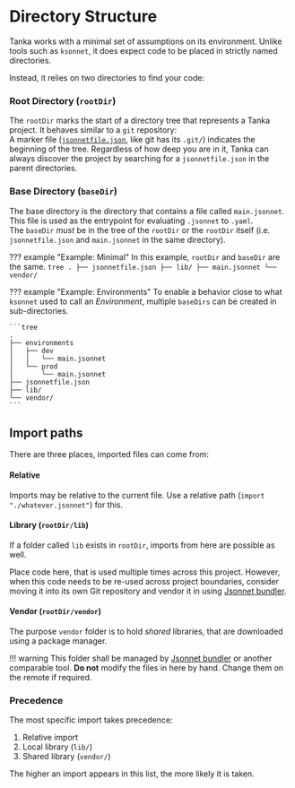 # Directory Structure

Tanka works with a minimal set of assumptions on its environment. Unlike tools
such as `ksonnet`, it does expect code to be placed in strictly named directories.

Instead, it relies on two directories to find your code:

### Root Directory (`rootDir`)
The `rootDir` marks the start of a directory tree that represents a Tanka
project. It behaves similar to a `git` repository:  
A marker file
([`jsonnetfile.json`](https://github.com/jsonnet-bundler/jsonnet-bundler), like
git has its `.git/`) indicates the beginning of the tree. Regardless of how deep
you are in it, Tanka can always discover the project by searching for a
`jsonnetfile.json` in the parent directories.

### Base Directory (`baseDir`)
The base directory is the directory that contains a file called `main.jsonnet`.
This file is used as the entrypoint for evaluating `.jsonnet` to `.yaml`.  
The `baseDir` *must* be in the tree of the `rootDir` or the `rootDir` itself
(i.e. `jsonnetfile.json` and `main.jsonnet` in the same directory).

??? example "Example: Minimal"
    In this example, `rootDir` and `baseDir` are the same.
    ```tree
    .
    ├── jsonnetfile.json
    ├── lib/
    ├── main.jsonnet
    └── vendor/
    ```
    
??? example "Example: Environments"
    To enable a behavior close to what `ksonnet` used to call an *Environment*,
    multiple `baseDirs` can be created in sub-directories.

    ```tree
    .
    ├── environments
    │   ├── dev
    │   │   └── main.jsonnet
    │   └── prod
    │       └── main.jsonnet
    ├── jsonnetfile.json
    ├── lib/
    └── vendor/
    ```

## Import paths
There are three places, imported files can come from:

#### Relative
Imports may be relative to the current file. Use a relative path (`import "./whatever.jsonnet"`) for this.

#### Library (`rootDir/lib`)
If a folder called `lib` exists in `rootDir`, imports from here are possible as well.

Place code here, that is used multiple times across this project. However, when
this code needs to be re-used across project boundaries, consider moving it into
its own Git repository and vendor it in using [Jsonnet bundler](https://github.com/jsonnet-bundler/jsonnet-bundler).

#### Vendor (`rootDir/vendor`)
The purpose `vendor` folder is to hold *shared* libraries, that are downloaded
using a package manager.

!!! warning
    This folder shall be managed by
    [Jsonnet bundler](https://github.com/jsonnet-bundler/jsonnet-bundler) or
    another comparable tool. **Do not** modify the files in here by hand. Change
    them on the remote if required.

### Precedence
The most specific import takes precedence:

1. Relative import
2. Local library (`lib/`)
2. Shared library (`vendor/`)

The higher an import appears in this list, the more likely it is taken.
